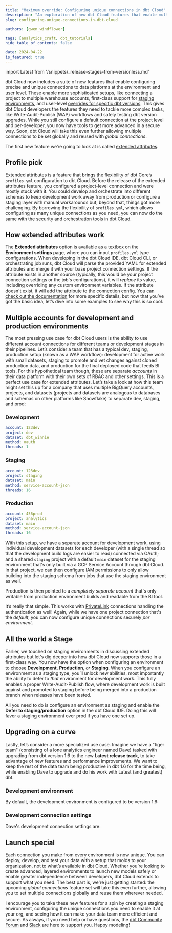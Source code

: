 ```yaml
---
title: "Maximum override: Configuring unique connections in dbt Cloud"
description: "An exploration of new dbt Cloud features that enable multiple unique connections to data platforms within a project."
slug: configuring-unique-connections-in-dbt-cloud

authors: [gwen_windflower]

tags: [analytics_craft, dbt_tutorials]
hide_table_of_contents: false

date: 2024-04-22
is_featured: true
---
```


import Latest from '/snippets/_release-stages-from-versionless.md'

<Latest/>

dbt Cloud now includes a suite of new features that enable configuring precise and unique connections to data platforms at the environment and user level. These enable more sophisticated setups, like connecting a project to multiple warehouse accounts, first-class support for [staging environments](/docs/deploy/deploy-environments#staging-environment), and user-level [overrides for specific dbt versions](/docs/dbt-versions/upgrade-dbt-version-in-cloud#override-dbt-version). This gives dbt Cloud developers the features they need to tackle more complex tasks, like Write-Audit-Publish (WAP) workflows and safely testing dbt version upgrades. While you still configure a default connection at the project level and per-developer, you now have tools to get more advanced in a secure way. Soon, dbt Cloud will take this even further allowing multiple connections to be set globally and reused with _global connections_.

<!--truncate-->

The first new feature we’re going to look at is called [extended attributes](/docs/dbt-cloud-environments#extended-attributes).

## Profile pick

Extended attributes is a feature that brings the flexibility of dbt Core’s `profiles.yml` configuration to dbt Cloud. Before the release of the extended attributes feature, you configured a project-level connection and were mostly stuck with it. You could develop and orchestrate into different schemas to keep development work away from production or configure a staging layer with manual workarounds but, beyond that, things got more challenging. By borrowing the flexibility of `profiles.yml`, which allows configuring as many unique connections as you need, you can now do the same with the security and orchestration tools in dbt Cloud.

## How extended attributes work

The **Extended attributes** option is available as a textbox on the **Environment settings** page, where you can input `profiles.yml` type configurations. When developing in the dbt Cloud IDE, dbt Cloud CLI, or orchestrating job runs, dbt Cloud will parse the provided YAML for extended attributes and merge it with your base project connection settings. If the attribute exists in another source (typically, this would be your project connection settings or the job's configurations), it will _replace_ its value, including overriding any custom environment variables. If the attribute doesn't exist, it will add the attribute to the connection config. You [can check out the documentation](https://docs.getdbt.com/docs/deploy/deploy-environments#extended-attributes) for more specific details, but now that you’ve got the basic idea, let’s dive into some examples to see why this is so cool.

## Multiple accounts for development and production environments

The most pressing use case for dbt Cloud users is the ability to use different account connections for different teams or development stages in their pipelines. Let’s consider a team that has a typical dev, staging, production setup (known as a WAP workflow): development for active work with small datasets, staging to promote and vet changes against cloned production data, and production for the final deployed code that feeds BI tools. For this hypothetical team though, these are separate _accounts_ in their data platform with their own sets of RBAC and other settings. This is a perfect use case for extended attributes. Let’s take a look at how this team might set this up for a company that uses multiple BigQuery accounts, projects, and datasets (projects and datasets are analogous to databases and schemas on other platforms like Snowflake) to separate dev, staging, and prod:

<Lightbox src="/img/blog/2024-04-10-extended-attributes/ext_attr.png" title="The extended attributes textbox at the bottom of the environment settings." />

### Development

```yaml
account: 123dev
project: dev
dataset: dbt_winnie
method: oauth
threads: 1
```

### Staging

```yaml
account: 123dev
project: staging
dataset: main
method: service-account-json
threads: 16
```

### Production

```yaml
account: 456prod
project: analytics
dataset: main
method: service-account-json
threads: 16
```

With this setup, we have a separate account for development work, using individual development datasets for each developer (with a single thread so that the development build logs are easier to read) connected via OAuth; and a shared `staging` project with a default `main` dataset for the staging environment that's only built via a GCP Service Account through dbt Cloud. In that project, we can then configure IAM permissions to only allow building into the staging schema from jobs that use the staging environment as well.

Production is then pointed to a _completely separate account_ that's only writable from production environment builds and readable from the BI tool.

It’s really that simple. This works with [PrivateLink](/docs/cloud/secure/about-privatelink) connections handling the authentication as well! Again, while we have one project connection that's the _default_, you can now configure unique connections securely _per environment_.

## All the world a Stage

Earlier, we touched on staging environments in discussing extended attributes but let's dig deeper into how dbt Cloud now supports those in a first-class way. You now have the option when configuring an environment to choose **Development**, **Production**, _or_ **Staging**. When you configure an environment as a staging type, you’ll unlock new abilities, most importantly the ability to defer to _that_ environment for development work. This fully enables a proper Write-Audit-Publish flow, where development work is built against and promoted to staging before being merged into a production branch when releases have been tested.

All you need to do is configure an environment as staging and enable the **Defer to staging/production** option in the dbt Cloud IDE. Doing this will favor a staging environment over prod if you have one set up.

<Lightbox src="/img/blog/2024-04-10-extended-attributes/env_settings.png" title="Setting an environment to staging type." />

<Lightbox src="/img/blog/2024-04-10-extended-attributes/defer_to_stage.png" title="Toggle to turn on deferral to staging or production environment." />

## Upgrading on a curve

Lastly, let’s consider a more specialized use case. Imagine we have a "tiger team" (consisting of a lone analytics engineer named Dave) tasked with upgrading from dbt version 1.6 to the new **Latest release track**, to take advantage of new features and performance improvements. We want to keep the rest of the data team being productive in dbt 1.6 for the time being, while enabling Dave to upgrade and do his work with Latest (and greatest) dbt.

### Development environment

By default, the development environment is configured to be version 1.6:

<Lightbox src="/img/blog/2024-04-10-extended-attributes/dbt_version.png" title="Development environments configured to v1.6 by default." />

### Development connection settings

Dave's development connection settings are:

<Lightbox src="/img/blog/2024-04-10-extended-attributes/dave_version.png" title="Dave's development environment override." />

## Launch special

Each connection you make from every environment is now unique. You can deploy, develop, and test your data with a setup that molds to your organization, not to what’s available in dbt Cloud. Whether you’re looking to create advanced, layered environments to launch new models safely or enable greater independence between developers, dbt Cloud extends to support what you need. The best part is, we're just getting started: the upcoming _global connections_ feature set will take this even further, allowing you to set multiple connections globally and reuse them wherever needed.

I encourage you to take these new features for a spin by creating a staging environment, configuring the unique connections you need to enable it at your org, and seeing how it can make your data team more efficient and secure. As always, if you need help or have questions, the [dbt Community Forum](https://discourse.getdbt.com/) and [Slack](https://www.getdbt.com/community/join-the-community) are here to support you. Happy modeling!
